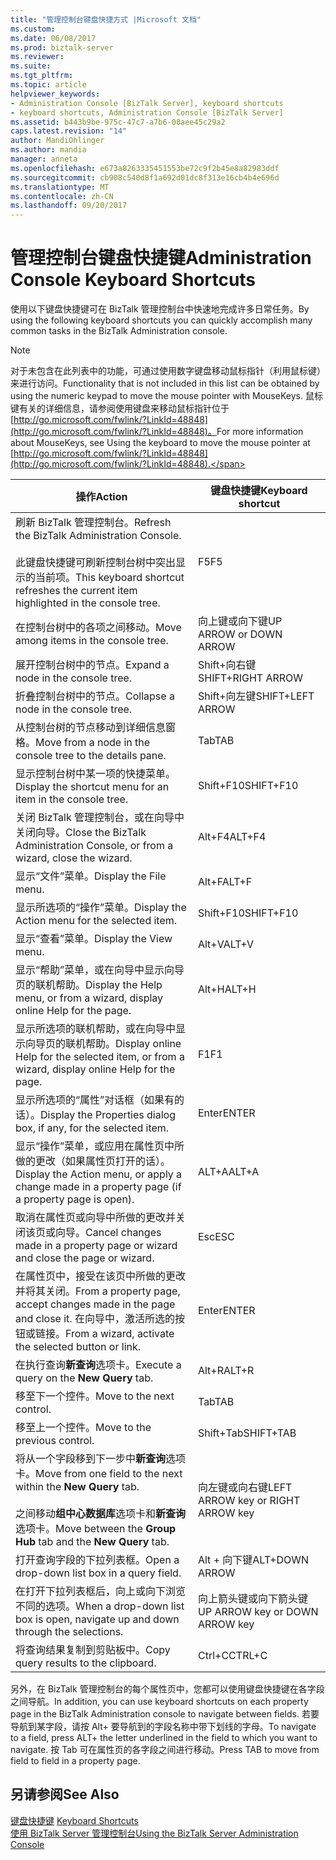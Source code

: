```yaml
---
title: "管理控制台键盘快捷方式 |Microsoft 文档"
ms.custom: 
ms.date: 06/08/2017
ms.prod: biztalk-server
ms.reviewer: 
ms.suite: 
ms.tgt_pltfrm: 
ms.topic: article
helpviewer_keywords:
- Administration Console [BizTalk Server], keyboard shortcuts
- keyboard shortcuts, Administration Console [BizTalk Server]
ms.assetid: b443b9be-975c-47c7-a7b6-08aee45c29a2
caps.latest.revision: "14"
author: MandiOhlinger
ms.author: mandia
manager: anneta
ms.openlocfilehash: e673a8263335451553be72c9f2b45e8a82983ddf
ms.sourcegitcommit: cb908c540d8f1a692d01dc8f313e16cb4b4e696d
ms.translationtype: MT
ms.contentlocale: zh-CN
ms.lasthandoff: 09/20/2017
---
```

# <a name="administration-console-keyboard-shortcuts"></a><span data-ttu-id="31974-102">管理控制台键盘快捷键</span><span class="sxs-lookup"><span data-stu-id="31974-102">Administration Console Keyboard Shortcuts</span></span>
<span data-ttu-id="31974-103">使用以下键盘快捷键可在 BizTalk 管理控制台中快速地完成许多日常任务。</span><span class="sxs-lookup"><span data-stu-id="31974-103">By using the following keyboard shortcuts you can quickly accomplish many common tasks in the BizTalk Administration console.</span></span>  
  
> [!NOTE]
>  <span data-ttu-id="31974-104">对于未包含在此列表中的功能，可通过使用数字键盘移动鼠标指针（利用鼠标键）来进行访问。</span><span class="sxs-lookup"><span data-stu-id="31974-104">Functionality that is not included in this list can be obtained by using the numeric keypad to move the mouse pointer with MouseKeys.</span></span> <span data-ttu-id="31974-105">鼠标键有关的详细信息，请参阅使用键盘来移动鼠标指针位于[http://go.microsoft.com/fwlink/?LinkId=48848](http://go.microsoft.com/fwlink/?LinkId=48848)。</span><span class="sxs-lookup"><span data-stu-id="31974-105">For more information about MouseKeys, see Using the keyboard to move the mouse pointer at [http://go.microsoft.com/fwlink/?LinkId=48848](http://go.microsoft.com/fwlink/?LinkId=48848).</span></span>  
  
|<span data-ttu-id="31974-106">操作</span><span class="sxs-lookup"><span data-stu-id="31974-106">Action</span></span>|<span data-ttu-id="31974-107">键盘快捷键</span><span class="sxs-lookup"><span data-stu-id="31974-107">Keyboard shortcut</span></span>|  
|------------|-----------------------|  
|<span data-ttu-id="31974-108">刷新 BizTalk 管理控制台。</span><span class="sxs-lookup"><span data-stu-id="31974-108">Refresh the BizTalk Administration Console.</span></span><br /><br /> <span data-ttu-id="31974-109">此键盘快捷键可刷新控制台树中突出显示的当前项。</span><span class="sxs-lookup"><span data-stu-id="31974-109">This keyboard shortcut refreshes the current item highlighted in the console tree.</span></span>|<span data-ttu-id="31974-110">F5</span><span class="sxs-lookup"><span data-stu-id="31974-110">F5</span></span>|  
|<span data-ttu-id="31974-111">在控制台树中的各项之间移动。</span><span class="sxs-lookup"><span data-stu-id="31974-111">Move among items in the console tree.</span></span>|<span data-ttu-id="31974-112">向上键或向下键</span><span class="sxs-lookup"><span data-stu-id="31974-112">UP ARROW or DOWN ARROW</span></span>|  
|<span data-ttu-id="31974-113">展开控制台树中的节点。</span><span class="sxs-lookup"><span data-stu-id="31974-113">Expand a node in the console tree.</span></span>|<span data-ttu-id="31974-114">Shift+向右键</span><span class="sxs-lookup"><span data-stu-id="31974-114">SHIFT+RIGHT ARROW</span></span>|  
|<span data-ttu-id="31974-115">折叠控制台树中的节点。</span><span class="sxs-lookup"><span data-stu-id="31974-115">Collapse a node in the console tree.</span></span>|<span data-ttu-id="31974-116">Shift+向左键</span><span class="sxs-lookup"><span data-stu-id="31974-116">SHIFT+LEFT ARROW</span></span>|  
|<span data-ttu-id="31974-117">从控制台树的节点移动到详细信息窗格。</span><span class="sxs-lookup"><span data-stu-id="31974-117">Move from a node in the console tree to the details pane.</span></span>|<span data-ttu-id="31974-118">Tab</span><span class="sxs-lookup"><span data-stu-id="31974-118">TAB</span></span>|  
|<span data-ttu-id="31974-119">显示控制台树中某一项的快捷菜单。</span><span class="sxs-lookup"><span data-stu-id="31974-119">Display the shortcut menu for an item in the console tree.</span></span>|<span data-ttu-id="31974-120">Shift+F10</span><span class="sxs-lookup"><span data-stu-id="31974-120">SHIFT+F10</span></span>|  
|<span data-ttu-id="31974-121">关闭 BizTalk 管理控制台，或在向导中关闭向导。</span><span class="sxs-lookup"><span data-stu-id="31974-121">Close the BizTalk Administration Console, or from a wizard, close the wizard.</span></span>|<span data-ttu-id="31974-122">Alt+F4</span><span class="sxs-lookup"><span data-stu-id="31974-122">ALT+F4</span></span>|  
|<span data-ttu-id="31974-123">显示“文件”菜单。</span><span class="sxs-lookup"><span data-stu-id="31974-123">Display the File menu.</span></span>|<span data-ttu-id="31974-124">Alt+F</span><span class="sxs-lookup"><span data-stu-id="31974-124">ALT+F</span></span>|  
|<span data-ttu-id="31974-125">显示所选项的“操作”菜单。</span><span class="sxs-lookup"><span data-stu-id="31974-125">Display the Action menu for the selected item.</span></span>|<span data-ttu-id="31974-126">Shift+F10</span><span class="sxs-lookup"><span data-stu-id="31974-126">SHIFT+F10</span></span>|  
|<span data-ttu-id="31974-127">显示“查看”菜单。</span><span class="sxs-lookup"><span data-stu-id="31974-127">Display the View menu.</span></span>|<span data-ttu-id="31974-128">Alt+V</span><span class="sxs-lookup"><span data-stu-id="31974-128">ALT+V</span></span>|  
|<span data-ttu-id="31974-129">显示“帮助”菜单，或在向导中显示向导页的联机帮助。</span><span class="sxs-lookup"><span data-stu-id="31974-129">Display the Help menu, or from a wizard, display online Help for the page.</span></span>|<span data-ttu-id="31974-130">Alt+H</span><span class="sxs-lookup"><span data-stu-id="31974-130">ALT+H</span></span>|  
|<span data-ttu-id="31974-131">显示所选项的联机帮助，或在向导中显示向导页的联机帮助。</span><span class="sxs-lookup"><span data-stu-id="31974-131">Display online Help for the selected item, or from a wizard, display online Help for the page.</span></span>|<span data-ttu-id="31974-132">F1</span><span class="sxs-lookup"><span data-stu-id="31974-132">F1</span></span>|  
|<span data-ttu-id="31974-133">显示所选项的“属性”对话框（如果有的话）。</span><span class="sxs-lookup"><span data-stu-id="31974-133">Display the Properties dialog box, if any, for the selected item.</span></span>|<span data-ttu-id="31974-134">Enter</span><span class="sxs-lookup"><span data-stu-id="31974-134">ENTER</span></span>|  
|<span data-ttu-id="31974-135">显示“操作”菜单，或应用在属性页中所做的更改（如果属性页打开的话）。</span><span class="sxs-lookup"><span data-stu-id="31974-135">Display the Action menu, or apply a change made in a property page (if a property page is open).</span></span>|<span data-ttu-id="31974-136">ALT+A</span><span class="sxs-lookup"><span data-stu-id="31974-136">ALT+A</span></span>|  
|<span data-ttu-id="31974-137">取消在属性页或向导中所做的更改并关闭该页或向导。</span><span class="sxs-lookup"><span data-stu-id="31974-137">Cancel changes made in a property page or wizard and close the page or wizard.</span></span>|<span data-ttu-id="31974-138">Esc</span><span class="sxs-lookup"><span data-stu-id="31974-138">ESC</span></span>|  
|<span data-ttu-id="31974-139">在属性页中，接受在该页中所做的更改并将其关闭。</span><span class="sxs-lookup"><span data-stu-id="31974-139">From a property page, accept changes made in the page and close it.</span></span> <span data-ttu-id="31974-140">在向导中，激活所选的按钮或链接。</span><span class="sxs-lookup"><span data-stu-id="31974-140">From a wizard, activate the selected button or link.</span></span>|<span data-ttu-id="31974-141">Enter</span><span class="sxs-lookup"><span data-stu-id="31974-141">ENTER</span></span>|  
|<span data-ttu-id="31974-142">在执行查询**新查询**选项卡。</span><span class="sxs-lookup"><span data-stu-id="31974-142">Execute a query on the **New Query** tab.</span></span>|<span data-ttu-id="31974-143">Alt+R</span><span class="sxs-lookup"><span data-stu-id="31974-143">ALT+R</span></span>|  
|<span data-ttu-id="31974-144">移至下一个控件。</span><span class="sxs-lookup"><span data-stu-id="31974-144">Move to the next control.</span></span>|<span data-ttu-id="31974-145">Tab</span><span class="sxs-lookup"><span data-stu-id="31974-145">TAB</span></span>|  
|<span data-ttu-id="31974-146">移至上一个控件。</span><span class="sxs-lookup"><span data-stu-id="31974-146">Move to the previous control.</span></span>|<span data-ttu-id="31974-147">Shift+Tab</span><span class="sxs-lookup"><span data-stu-id="31974-147">SHIFT+TAB</span></span>|  
|<span data-ttu-id="31974-148">将从一个字段移到下一步中**新查询**选项卡。</span><span class="sxs-lookup"><span data-stu-id="31974-148">Move from one field to the next within the **New Query** tab.</span></span><br /><br /> <span data-ttu-id="31974-149">之间移动**组中心数据库**选项卡和**新查询**选项卡。</span><span class="sxs-lookup"><span data-stu-id="31974-149">Move between the **Group Hub** tab and the **New Query** tab.</span></span>|<span data-ttu-id="31974-150">向左键或向右键</span><span class="sxs-lookup"><span data-stu-id="31974-150">LEFT ARROW key or RIGHT ARROW key</span></span>|  
|<span data-ttu-id="31974-151">打开查询字段的下拉列表框。</span><span class="sxs-lookup"><span data-stu-id="31974-151">Open a drop-down list box in a query field.</span></span>|<span data-ttu-id="31974-152">Alt + 向下键</span><span class="sxs-lookup"><span data-stu-id="31974-152">ALT+DOWN ARROW</span></span>|  
|<span data-ttu-id="31974-153">在打开下拉列表框后，向上或向下浏览不同的选项。</span><span class="sxs-lookup"><span data-stu-id="31974-153">When a drop-down list box is open, navigate up and down through the selections.</span></span>|<span data-ttu-id="31974-154">向上箭头键或向下箭头键</span><span class="sxs-lookup"><span data-stu-id="31974-154">UP ARROW key or DOWN ARROW key</span></span>|  
|<span data-ttu-id="31974-155">将查询结果复制到剪贴板中。</span><span class="sxs-lookup"><span data-stu-id="31974-155">Copy query results to the clipboard.</span></span>|<span data-ttu-id="31974-156">Ctrl+C</span><span class="sxs-lookup"><span data-stu-id="31974-156">CTRL+C</span></span>|  
  
 <span data-ttu-id="31974-157">另外，在 BizTalk 管理控制台的每个属性页中，您都可以使用键盘快捷键在各字段之间导航。</span><span class="sxs-lookup"><span data-stu-id="31974-157">In addition, you can use keyboard shortcuts on each property page in the BizTalk Administration console to navigate between fields.</span></span> <span data-ttu-id="31974-158">若要导航到某字段，请按 Alt+ 要导航到的字段名称中带下划线的字母。</span><span class="sxs-lookup"><span data-stu-id="31974-158">To navigate to a field, press ALT+ the letter underlined in the field to which you want to navigate.</span></span> <span data-ttu-id="31974-159">按 Tab 可在属性页的各字段之间进行移动。</span><span class="sxs-lookup"><span data-stu-id="31974-159">Press TAB to move from field to field in a property page.</span></span>  
  
## <a name="see-also"></a><span data-ttu-id="31974-160">另请参阅</span><span class="sxs-lookup"><span data-stu-id="31974-160">See Also</span></span>  
 <span data-ttu-id="31974-161">[键盘快捷键](../core/keyboard-shortcuts.md) </span><span class="sxs-lookup"><span data-stu-id="31974-161">[Keyboard Shortcuts](../core/keyboard-shortcuts.md) </span></span>  
 [<span data-ttu-id="31974-162">使用 BizTalk Server 管理控制台</span><span class="sxs-lookup"><span data-stu-id="31974-162">Using the BizTalk Server Administration Console</span></span>](../core/using-the-biztalk-server-administration-console.md)